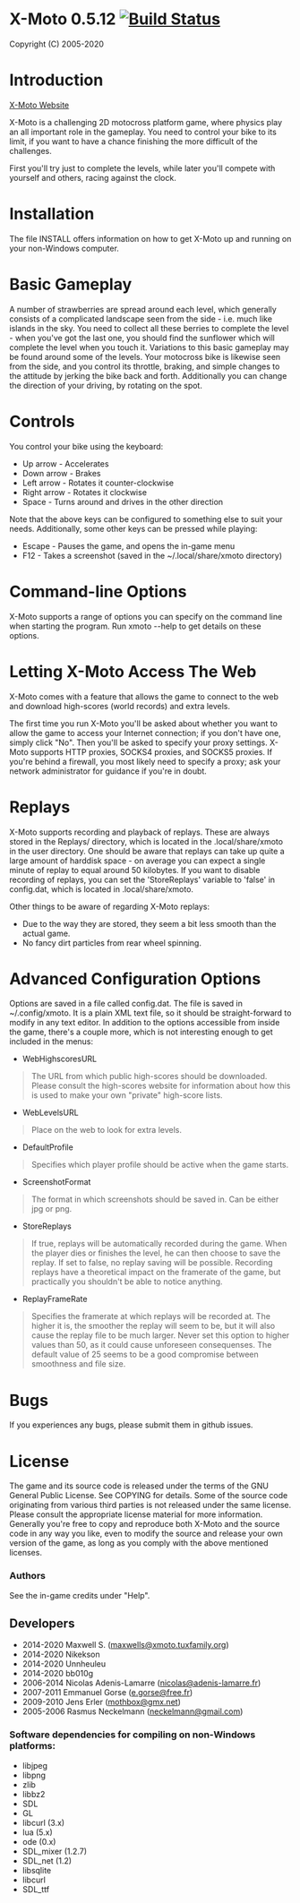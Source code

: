 # X-Moto 0.5.12 [![Build Status](https://travis-ci.org/xmoto/xmoto.svg?branch=master)](https://travis-ci.org/xmoto/xmoto)
Copyright (C) 2005-2020

# Introduction

[X-Moto Website](http://xmoto.tuxfamily.org)

X-Moto is a challenging 2D motocross platform game, where physics play 
an all important role in the gameplay. You need to control your bike to 
its limit, if you want to have a chance finishing the more difficult of 
the challenges. 

First you'll try just to complete the levels, while later you'll compete 
with yourself and others, racing against the clock.  

# Installation

The file INSTALL offers information on how to get X-Moto up and 
running on your non-Windows computer.

# Basic Gameplay

A number of strawberries are spread around each level, which generally 
consists of a complicated landscape seen from the side - i.e. much like 
islands in the sky. You need to collect all these berries to 
complete the level - when you've got the last one, you should find 
the sunflower which will complete the level when you touch it. 
Variations to this basic gameplay may be found around some of the 
levels.
Your motocross bike is likewise seen from the side, 
and you control its throttle, braking, and simple changes to the 
attitude by jerking the bike back and forth. Additionally you can change 
the direction of your driving, by rotating on the spot. 

# Controls

You control your bike using the keyboard:

- Up arrow - Accelerates
- Down arrow - Brakes
- Left arrow - Rotates it counter-clockwise
- Right arrow - Rotates it clockwise
- Space - Turns around and drives in the other direction

Note that the above keys can be configured to something else to suit
your needs.
Additionally, some other keys can be pressed while playing:

- Escape - Pauses the game, and opens the in-game menu
- F12 - Takes a screenshot (saved in the ~/.local/share/xmoto directory)

# Command-line Options

X-Moto supports a range of options you can specify on the command
line when starting the program. Run xmoto --help to get details on these options.

# Letting X-Moto Access The Web

X-Moto comes with a feature that allows
the game to connect to the web and download high-scores (world 
records) and extra levels. 

The first time you run X-Moto you'll be asked about whether you want
to allow the game to access your Internet connection; if you don't
have one, simply click "No". Then you'll be asked to specify your
proxy settings. X-Moto supports HTTP proxies, SOCKS4 proxies, and
SOCKS5 proxies. If you're behind a firewall, you most likely need to
specify a proxy; ask your network administrator for guidance if 
you're in doubt.

# Replays

X-Moto supports recording and playback of
replays. These are always stored in the Replays/ directory, which is
located in the .local/share/xmoto in the user directory.
One should be aware that replays can take up quite a large amount of
harddisk space - on average you can expect a single minute of replay
to equal around 50 kilobytes. If you want to disable recording of 
replays, you can set the 'StoreReplays' variable to 'false' in
config.dat, which is located in .local/share/xmoto. 

Other things to be aware of regarding X-Moto replays:

 - Due to the way they are stored, they seem a bit less smooth
   than the actual game.
 - No fancy dirt particles from rear wheel spinning.

# Advanced Configuration Options

Options are saved in a file called config.dat. The file is saved
in ~/.config/xmoto. 
It is a plain XML text file, so it should be straight-forward to modify 
in any text editor. In addition to the options accessible from inside 
the game, there's a couple more, which is not interesting enough to 
get included in the menus:

- WebHighscoresURL
> The URL from which public high-scores should be downloaded. Please consult the high-scores website for information about how this is used to make your own "private" high-score lists.
                    
- WebLevelsURL
> Place on the web to look for extra levels.

- DefaultProfile
> Specifies which player profile should be active when the game starts.
                    
- ScreenshotFormat
> The format in which screenshots should be saved in. Can be either jpg or png.                  

- StoreReplays
> If true, replays will be automatically recorded during the game. When the player dies or finishes the level, he can then choose to save the replay.  If set to false, no replay saving will be possible. Recording replays have a theoretical impact on the framerate of the game, but practically you shouldn't be able to notice anything.
                    
- ReplayFrameRate
> Specifies the framerate at which replays will be recorded at. The higher it is, the smoother the replay will seem to be, but it will also cause the replay file to be much larger. Never set this option to higher values than 50, as it could cause unforeseen consequenses. The default value of 25 seems to be a good compromise between smoothness and file size.   
 
# Bugs

If you experiences any bugs, please submit them in github issues.

# License

The game and its source code is released under the terms of the GNU 
General Public License. See COPYING for details.
Some of the source code originating from various third parties is not 
released under the same license. Please consult the appropriate 
license material for more information.
Generally you're free to copy and reproduce both X-Moto and the 
source code in any way you like, even to modify the source and release 
your own version of the game, as long as you comply with the 
above mentioned licenses.

### Authors

See the in-game credits under "Help".

## Developers
- 2014-2020 Maxwell S. (maxwells@xmoto.tuxfamily.org)
- 2014-2020 Nikekson
- 2014-2020 Unnheuleu 
- 2014-2020 bb010g
- 2006-2014 Nicolas Adenis-Lamarre (nicolas@adenis-lamarre.fr)
- 2007-2011 Emmanuel Gorse (e.gorse@free.fr)
- 2009-2010 Jens Erler (mothbox@gmx.net)
- 2005-2006 Rasmus Neckelmann (neckelmann@gmail.com)

### Software dependencies for compiling on non-Windows platforms:

 - libjpeg
 - libpng
 - zlib
 - libbz2
 - SDL
 - GL
 - libcurl (3.x)
 - lua (5.x)
 - ode (0.x)
 - SDL_mixer (1.2.7)
 - SDL_net (1.2)
 - libsqlite
 - libcurl
 - SDL_ttf 
